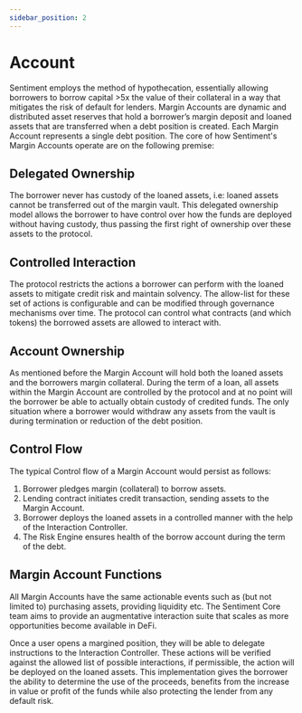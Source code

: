 ```yaml
---
sidebar_position: 2
---
```


# Account

Sentiment employs the method of hypothecation, essentially allowing borrowers 
to borrow capital >5x the value of their collateral in a way that mitigates the 
risk of default for lenders. Margin Accounts are dynamic and distributed asset 
reserves that hold a borrower’s margin deposit and loaned assets that are 
transferred when a debt position is created. Each Margin Account represents a 
single debt position. The core of how Sentiment's Margin Accounts operate are 
on the following premise:

## Delegated Ownership

The borrower never has custody of the loaned assets, i.e: loaned assets cannot 
be transferred out of the margin vault. This delegated ownership model allows 
the borrower to have control over how the funds are deployed without having 
custody, thus passing the first right of ownership over these assets to the 
protocol.

## Controlled Interaction

The protocol restricts the actions a borrower can perform with the loaned 
assets to mitigate credit risk and maintain solvency. The allow-list for 
these set of actions is configurable and can be modified through governance 
mechanisms over time. The protocol can control what contracts (and which tokens) 
the borrowed assets are allowed to interact with.

## Account Ownership

As mentioned before the Margin Account will hold both the loaned assets and 
the borrowers margin collateral. During the term of a loan, all assets within 
the Margin Account are controlled by the protocol and at no point will the 
borrower be able to actually obtain custody of credited funds. The only 
situation where a borrower would withdraw any assets from the vault is during 
termination or reduction of the debt position.

## Control Flow

The typical Control flow of a Margin Account would persist as follows:

1. Borrower pledges margin (collateral) to borrow assets.
2. Lending contract initiates credit transaction, sending assets to the Margin 
Account.
3. Borrower deploys the loaned assets in a controlled manner with the help of 
the Interaction Controller.
4. The Risk Engine ensures health of the borrow account during the term of the 
debt.

## Margin Account Functions

All Margin Accounts have the same actionable events such as (but not limited 
to) purchasing assets, providing liquidity etc. The Sentiment Core team aims 
to provide an augmentative interaction suite that scales as more opportunities 
become available in DeFi. 

Once a user opens a margined position, they will be able to delegate 
instructions to the Interaction Controller. These actions will be verified 
against the allowed list of possible interactions, if permissible, the action 
will be deployed on the loaned assets. This implementation gives the borrower 
the ability to determine the use of the proceeds, benefits from the increase 
in value or profit of the funds while also protecting the lender from any 
default risk.

